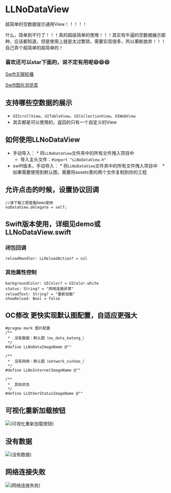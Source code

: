 # LLNoDataView
超简单的空数据提示通用View！！！！！

什么，简单到不行了！！！真的超级简单的使用！！！其实有牛逼的空数据展示那种，应该都知道，但是使用上就是太过繁琐，需要实现很多，所以果断放弃！！！自己弄个超简单的超简单的！

### 喜欢还可以star下面的，说不定有用呢😄😄😄
[Swift无限轮播](https://github.com/LvJianfeng/LLCycleScrollView)

[Swift图片浏览库](https://github.com/LvJianfeng/LLPhotoBrowser)

## <a id="支持哪些空数据的展示"></a>支持哪些空数据的展示
* `UIScrollView`、`UITableView`、`UICollectionView`、`UIWebView`
* 其实都是可以使用的，返回的只有一个自定义的View

## <a id="如何使用LLNoDataView"></a>如何使用LLNoDataView
<!--* cocoapods导入：`pod 'LLNoDataView'`-->
* 手动导入：
      * 将`LLNoDataView`文件夹中的所有文件拽入项目中
    * 导入主头文件：`#import "LLNoDataView.h"`
* swift版本，手动导入：
      * 将`LLNoDataView`文件夹中的所有文件拽入项目中
    * 如果需要使用到默认图，需要将assets里的两个文件复制到你的工程
    
## <a id="允许点击的时候，设置协议回调"></a>允许点击的时候，设置协议回调
```objc
//请下载工程查看Demo使用
noDataView.delegate = self;
```

## Swift版本使用，详细见demo或LLNoDataView.swift
### 闭包回调
```objc
reloadHandler: LLReloadAction? = nil
```
### 其他属性控制
```objc
backgroundColor: UIColor? = UIColor.white
status: String? = "网络连接异常"
reloadText: String? = "重新加载"
showReload: Bool = false
```

## OC修改 更快实现默认图配置，自适应更强大
```objc
#pragma mark 图片配置
/**
 *  没有数据：默认图（no_data_katong_）
 */
#define LLNoDataImageName @""

/**
 *  没有网络：默认图（network_xinhao_）
 */
#define LLNoInternetImageName @""

/**
 *  其他状态
 */
#define LLOtherStatusImageName @""
```

## <a id="可视化重新加载按钮"></a>可视化重新加载按钮
![(可视化重新加载按钮)](https://github.com/LvJianfeng/LLNoDataView/blob/master/Screen1_0.png)

## <a id="没有数据"></a>没有数据
![(没有数据)](https://github.com/LvJianfeng/LLNoDataView/blob/master/Screen1_1.png)

## <a id="网络连接失败"></a>网络连接失败
![(网络连接失败)](https://github.com/LvJianfeng/LLNoDataView/blob/master/Screen1_2.png)
